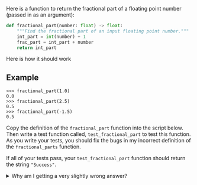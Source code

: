 Here is a function to return the fractional part of a floating point number (passed in as an
argument):

```python
def fractional_part(number: float) -> float:
    """Find the fractional part of an input floating point number."""
    int_part = int(number) + 1
    frac_part = int_part + number
    return int_part
```

Here is how it should work

## Example

```console?lang=python&prompt=>>>
>>> fractional_part(1.0)
0.0
>>> fractional_part(2.5)
0.5
>>> fractional_part(-1.5)
0.5
```


Copy the definition of the `fractional_part` function into the script below. Then write a test function
called, `test_fractional_part` to test this function. As you write your tests, you should fix the bugs
in my incorrect definition of the `fractional_parts` function.

If all of your tests pass, your `test_fractional_part` function should return the string `"Success"`.

<details>
  <summary>Why am I getting a very slightly wrong answer?</summary>
  Decimal fractional (a.k.a. floating point) numbers are represented in binary by the computer. Also,
  the computer doesn't have infinite space to store numbers so some numbers that need more that the
  finite precision that the computer can represent. In your test, you can check if the result is
  "close enough" (within some small number) to the result you expected like this:
  
  <code>
    assert abs(expected - result) < 0.000001
  </code>
</details>
